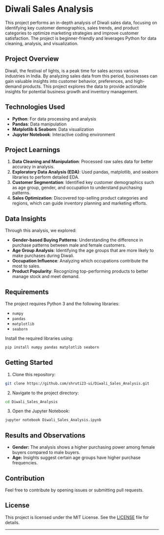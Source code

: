 # Diwali Sales Analysis

This project performs an in-depth analysis of Diwali sales data, focusing on identifying key customer demographics, sales trends, and product categories to optimize marketing strategies and improve customer satisfaction. The project is beginner-friendly and leverages Python for data cleaning, analysis, and visualization.

## Project Overview

Diwali, the festival of lights, is a peak time for sales across various industries in India. By analyzing sales data from this period, businesses can gain valuable insights into customer behavior, preferences, and high-demand products. This project explores the data to provide actionable insights for potential business growth and inventory management.

## Technologies Used

- **Python**: For data processing and analysis
- **Pandas**: Data manipulation
- **Matplotlib & Seaborn**: Data visualization
- **Jupyter Notebook**: Interactive coding environment

## Project Learnings

1. **Data Cleaning and Manipulation**: Processed raw sales data for better accuracy in analysis.
2. **Exploratory Data Analysis (EDA)**: Used pandas, matplotlib, and seaborn libraries to perform detailed EDA.
3. **Customer Segmentation**: Identified key customer demographics such as age group, gender, and occupation to understand purchasing patterns.
4. **Sales Optimization**: Discovered top-selling product categories and regions, which can guide inventory planning and marketing efforts.

## Data Insights

Through this analysis, we explored:

- **Gender-based Buying Patterns**: Understanding the difference in purchase patterns between male and female customers.
- **Age Group Analysis**: Identifying the age groups that are more likely to make purchases during Diwali.
- **Occupation Influence**: Analyzing which occupations contribute the most to sales.
- **Product Popularity**: Recognizing top-performing products to better manage stock and meet demand.

## Requirements

The project requires Python 3 and the following libraries:
- `numpy`
- `pandas`
- `matplotlib`
- `seaborn`

Install the required libraries using:
```bash
pip install numpy pandas matplotlib seaborn
```
## Getting Started

1. Clone this repository:
```bash
git clone https://github.com/shruti23-ui/Diwali_Sales_Analysis.git
```
2. Navigate to the project directory:
```bash
cd Diwali_Sales_Analysis
```
3. Open the Jupyter Notebook:
```bash
jupyter notebook Diwali_Sales_Analysis.ipynb
```

## Results and Observations

- **Gender:** The analysis shows a higher purchasing power among female buyers compared to male buyers.
- **Age:** Insights suggest certain age groups have higher purchase frequencies.

## Contribution

Feel free to contribute by opening issues or submitting pull requests. 

## License

This project is licensed under the MIT License. See the [LICENSE](LICENSE) file for details.

---

